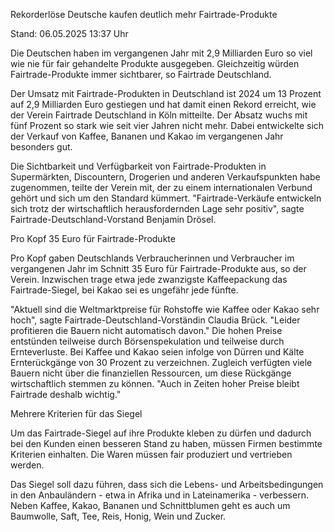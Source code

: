 
Rekorderlöse
Deutsche kaufen deutlich mehr Fairtrade-Produkte


Stand: 06.05.2025 13:37 Uhr


Die Deutschen haben im vergangenen Jahr mit 2,9 Milliarden Euro so viel wie nie für fair gehandelte Produkte ausgegeben. Gleichzeitig würden Fairtrade-Produkte immer sichtbarer, so Fairtrade Deutschland.



Der Umsatz mit Fairtrade-Produkten in Deutschland ist 2024 um 13 Prozent auf 2,9 Milliarden Euro gestiegen und hat damit einen Rekord erreicht, wie der Verein Fairtrade Deutschland in Köln mitteilte. Der Absatz wuchs mit fünf Prozent so stark wie seit vier Jahren nicht mehr. Dabei entwickelte sich der Verkauf von Kaffee, Bananen und Kakao im vergangenen Jahr besonders gut.


Die Sichtbarkeit und Verfügbarkeit von Fairtrade-Produkten in Supermärkten, Discountern, Drogerien und anderen Verkaufspunkten habe zugenommen, teilte der Verein mit, der zu einem internationalen Verbund gehört und sich um den Standard kümmert. "Fairtrade-Verkäufe entwickeln sich trotz der wirtschaftlich herausfordernden Lage sehr positiv", sagte Fairtrade-Deutschland-Vorstand Benjamin Drösel.

Pro Kopf 35 Euro für Fairtrade-Produkte


Pro Kopf gaben Deutschlands Verbraucherinnen und Verbraucher im vergangenen Jahr im Schnitt 35 Euro für Fairtrade-Produkte aus, so der Verein. Inzwischen trage etwa jede zwanzigste Kaffeepackung das Fairtrade-Siegel, bei Kakao sei es ungefähr jede fünfte.


"Aktuell sind die Weltmarktpreise für Rohstoffe wie Kaffee oder Kakao sehr hoch", sagte Fairtrade-Deutschland-Vorständin Claudia Brück. "Leider profitieren die Bauern nicht automatisch davon." Die hohen Preise entstünden teilweise durch Börsenspekulation und teilweise durch Ernteverluste. Bei Kaffee und Kakao seien infolge von Dürren und Kälte Ernterückgänge von 30 Prozent zu verzeichnen. Zugleich verfügten viele Bauern nicht über die finanziellen Ressourcen, um diese Rückgänge wirtschaftlich stemmen zu können. "Auch in Zeiten hoher Preise bleibt Fairtrade deshalb wichtig."

Mehrere Kriterien für das Siegel


Um das Fairtrade-Siegel auf ihre Produkte kleben zu dürfen und dadurch bei den Kunden einen besseren Stand zu haben, müssen Firmen bestimmte Kriterien einhalten. Die Waren müssen fair produziert und vertrieben werden.


Das Siegel soll dazu führen, dass sich die Lebens- und Arbeitsbedingungen in den Anbauländern - etwa in Afrika und in Lateinamerika - verbessern. Neben Kaffee, Kakao, Bananen und Schnittblumen geht es auch um Baumwolle, Saft, Tee, Reis, Honig, Wein und Zucker.

